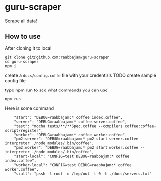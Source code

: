# guru-scraper
Scrape all data!

## How to use
After cloning it to local
```
git clone git@github.com:raabbajam/guru-scraper
cd guru-scraper
npm i
```
create a `docs/config.coffe` file with your credentials
TODO create sample config file

type npm run to see what commands you can use
```
npm run
```
Here is some command
```
    "start": "DEBUG=raabbajam:* coffee index.coffee",
    "server": "DEBUG=raabbajam:* coffee server.coffee",
    "test": "mocha tests/**/**Spec.coffee --compilers coffee:coffee-script/register",
    "worker": "DEBUG=raabbajam:* coffee worker.coffee",
    "pm2:server": "DEBUG=raabbajam:* pm2 start server.coffee --interpreter ./node_modules/.bin/coffee",
    "pm2:worker": "DEBUG=raabbajam:* pm2 start worker.coffee --interpreter ./node_modules/.bin/coffee",
    "start-local": "CONFIG=test DEBUG=raabbajam:* coffee index.coffee",
    "worker-local": "CONFIG=test DEBUG=raabbajam:* coffee worker.coffee",
    "s:all": "pssh -l root -o /tmp/out -t 0 -h ./docs/servers.txt"
```
